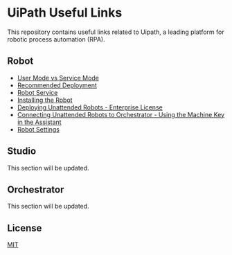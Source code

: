 # UiPath Useful Links

This repository contains useful links related to Uipath, a leading platform for robotic process automation (RPA).

## Robot

- [User Mode vs Service Mode](https://forum.uipath.com/t/user-mode-vs-service-mode/201647)
- [Recommended Deployment](https://docs.uipath.com/robot/standalone/2022.10/user-guide/setting-up-interactive-sign-in#recommended-deployment)
- [Robot Service](https://docs.uipath.com/robot/standalone/2022.10/user-guide/service)
- [Installing the Robot](https://docs.uipath.com/robot/standalone/2022.10/user-guide/installing-the-robot)
- [Deploying Unattended Robots - Enterprise License](https://docs.uipath.com/robot/standalone/2022.10/user-guide/deploying-unattended-enterprise)
- [Connecting Unattended Robots to Orchestrator - Using the Machine Key in the Assistant](https://docs.uipath.com/orchestrator/standalone/2022.10/user-guide/connecting-robots-to-orchestrator#connecting-unattended-robots-to-orchestrator-using-the-machine-key-in-the-assistant)
- [Robot Settings](https://docs.uipath.com/orchestrator/standalone/2022.10/user-guide/robot-settings)


## Studio
This section will be updated.

## Orchestrator
This section will be updated.


## License

[MIT](https://github.com/seymenbahtiyar/UiPath_Useful_Links/blob/main/LICENSE)
